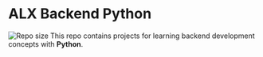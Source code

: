 # ALX Backend Python

![Repo size](https://img.shields.io/github/repo-size/Sucre2020/alx-backend-python)
This repo contains projects for learning backend development concepts with __Python__.
